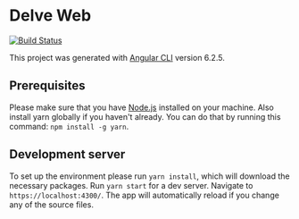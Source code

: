 # Delve Web
[![Build Status](http://rsptn.ddns.net:5551/job/delve-web/badge/icon)](http://rsptn.ddns.net:5551/job/delve-web/badge/icon)

This project was generated with [Angular CLI](https://github.com/angular/angular-cli) version 6.2.5.

## Prerequisites

Please make sure that you have [Node.js](https://nodejs.org/en/) installed on your machine. Also install yarn globally if you haven't already. You can do that by running this command: `npm install -g yarn`.

## Development server

To set up the environment please run `yarn install`, which will download the necessary packages.
Run `yarn start` for a dev server. Navigate to `https://localhost:4300/`. The app will automatically reload if you change any of the source files.
